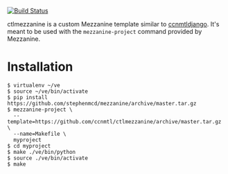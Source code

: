 [![Build Status](https://travis-ci.org/ccnmtl/ctlmezzanine.svg?branch=master)](https://travis-ci.org/ccnmtl/ctlmezzanine)

ctlmezzanine is a custom Mezzanine template similar to
[ccnmtldjango](https://github.com/ccnmtl/ccnmtldjango).
It's meant to be used with the `mezzanine-project` command provided
by Mezzanine.

# Installation

    $ virtualenv ~/ve
    $ source ~/ve/bin/activate
    $ pip install https://github.com/stephenmcd/mezzanine/archive/master.tar.gz
    $ mezzanine-project \
      --template=https://github.com/ccnmtl/ctlmezzanine/archive/master.tar.gz \
      --name=Makefile \
      myproject
    $ cd myproject
    $ make ./ve/bin/python
    $ source ./ve/bin/activate
    $ make
